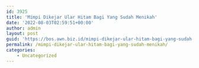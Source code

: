 ```yaml
---
id: 3925
title: 'Mimpi Dikejar Ular Hitam Bagi Yang Sudah Menikah'
date: '2022-08-03T02:59:51+00:00'
author: admin
layout: post
guid: 'https://bos.awn.biz.id/mimpi-dikejar-ular-hitam-bagi-yang-sudah-menikah/'
permalink: /mimpi-dikejar-ular-hitam-bagi-yang-sudah-menikah/
categories:
    - Uncategorized
---
```


